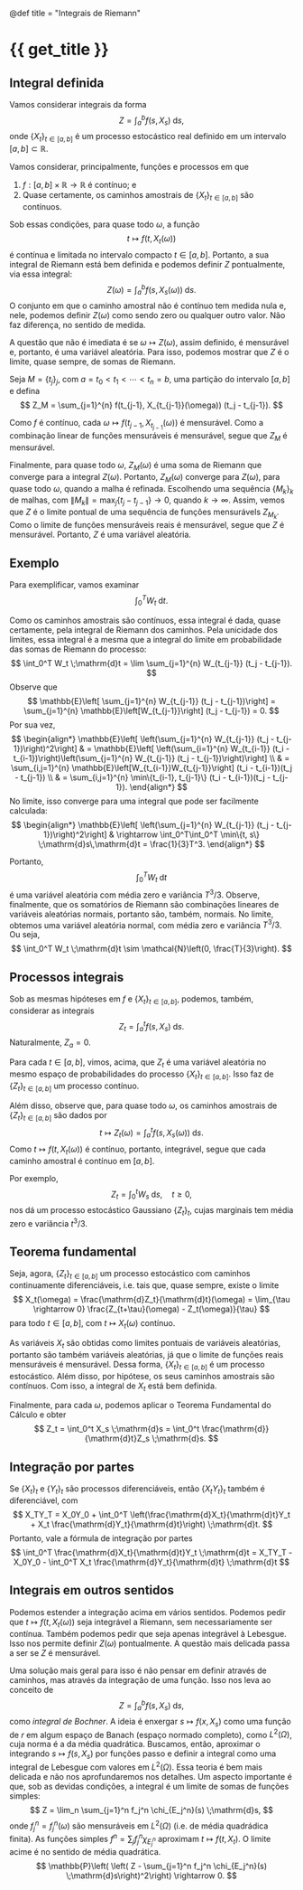@def title = "Integrais de Riemann"

# {{ get_title }}

## Integral definida

Vamos considerar integrais da forma
$$
Z = \int_a^b f(s, X_s) \;\mathrm{d}s,
$$
onde $\{X_t\}_{t \in [a, b]}$ é um processo estocástico real definido em um intervalo $[a, b]\subset \mathbb{R}$.

Vamos considerar, principalmente, funções e processos em que

1. $f:[a, b]\times \mathbb{R} \rightarrow \mathbb{R}$ é contínuo; e
2. Quase certamente, os caminhos amostrais de $\{X_t\}_{t\in [a,b]}$ são contínuos.

Sob essas condições, para quase todo $\omega$, a função
$$
t \mapsto f(t, X_t(\omega))
$$
é contínua e limitada no intervalo compacto $t\in [a, b]$. Portanto, a sua integral de Riemann está bem definida e podemos definir $Z$ pontualmente, via essa integral:
$$
Z(\omega) = \int_a^b f(s, X_s(\omega)) \;\mathrm{d}s.
$$
O conjunto em que o caminho amostral não é contínuo tem medida nula e, nele, podemos definir $Z(\omega)$ como sendo zero ou qualquer outro valor. Não faz diferença, no sentido de medida.

A questão que não é imediata é se $\omega \mapsto Z(\omega)$, assim definido, é mensurável e, portanto, é uma variável aleatória. Para isso, podemos mostrar que $Z$ é o limite, quase sempre, de somas de Riemann.

Seja $M = \{t_j\}_j$, com $a = t_0 < t_1 < \cdots < t_n = b$, uma partição do intervalo $[a, b]$ e defina
$$
Z_M = \sum_{j=1}^{n} f(t_{j-1}, X_{t_{j-1}}(\omega)) (t_j - t_{j-1}).
$$

Como $f$ é contínuo, cada $\omega \mapsto f(t_{j-1}, X_{t_{j-1}}(\omega))$ é mensurável. Como a combinação linear de funções mensuráveis é mensurável, segue que $Z_M$ é mensurável. 

Finalmente, para quase todo $\omega$, $Z_M(\omega)$ é uma soma de Riemann que converge para a integral $Z(\omega)$. Portanto, $Z_M(\omega)$ converge para $Z(\omega)$, para quase todo $\omega$, quando a malha é refinada. Escolhendo uma sequência $\{M_k\}_k$ de malhas, com $\|M_k\| = \max_j\{t_j - t_{j-1}\} \rightarrow 0$, quando $k\rightarrow \infty.$ Assim, vemos que $Z$ é o limite pontual de uma sequência de funções mensurávels $Z_{M_k}$. Como o limite de funções mensuráveis reais é mensurável, segue que $Z$ é mensurável. Portanto, $Z$ é uma variável aleatória.

## Exemplo

Para exemplificar, vamos examinar
$$
\int_0^T W_t \;\mathrm{d}t.
$$

Como os caminhos amostrais são contínuos, essa integral é dada, quase certamente, pela integral de Riemann dos caminhos. Pela unicidade dos limites, essa integral é a mesma que a integral do limite em probabilidade das somas de Riemann do processo:
$$
\int_0^T W_t \;\mathrm{d}t = \lim \sum_{j=1}^{n} W_{t_{j-1}} (t_j - t_{j-1}).
$$
Observe que
$$
\mathbb{E}\left[ \sum_{j=1}^{n} W_{t_{j-1}} (t_j - t_{j-1})\right] = \sum_{j=1}^{n} \mathbb{E}\left[W_{t_{j-1}}\right] (t_j - t_{j-1}) = 0.
$$
Por sua vez,
$$
\begin{align*}
\mathbb{E}\left[ \left(\sum_{j=1}^{n} W_{t_{j-1}} (t_j - t_{j-1})\right)^2\right] & = \mathbb{E}\left[ \left(\sum_{i=1}^{n} W_{t_{i-1}} (t_i - t_{i-1})\right)\left(\sum_{j=1}^{n} W_{t_{j-1}} (t_j - t_{j-1})\right)\right] \\
& = \sum_{i,j=1}^{n} \mathbb{E}\left[W_{t_{i-1}}W_{t_{j-1}}\right] (t_i - t_{i-1})(t_j - t_{j-1}) \\
& = \sum_{i,j=1}^{n} \min\{t_{i-1}, t_{j-1}\} (t_i - t_{i-1})(t_j - t_{j-1}).
\end{align*}
$$
No limite, isso converge para uma integral que pode ser facilmente calculada:
$$
\begin{align*}
\mathbb{E}\left[ \left(\sum_{j=1}^{n} W_{t_{j-1}} (t_j - t_{j-1})\right)^2\right] & \rightarrow \int_0^T\int_0^T \min\{t, s\} \;\mathrm{d}s\,\mathrm{d}t = \frac{1}{3}T^3.
\end{align*}
$$

Portanto,
$$
\int_0^T W_t \;\mathrm{d}t
$$
é uma variável aleatória com média zero e variância $T^3/3$. Observe, finalmente, que os somatórios de Riemann são combinações lineares de variáveis aleatórias normais, portanto são, também, normais. No limite, obtemos uma variável aleatória normal, com média zero e variância $T^3/3$. Ou seja,
$$
\int_0^T W_t \;\mathrm{d}t \sim \mathcal{N}\left(0, \frac{T}{3}\right).
$$

## Processos integrais

Sob as mesmas hipóteses em $f$ e $\{X_t\}_{t\in [a, b]}$, podemos, também, considerar as integrais
$$
Z_t = \int_a^t f(s, X_s) \;\mathrm{d}s.
$$
Naturalmente, $Z_a = 0$.

Para cada $t \in [a, b]$, vimos, acima, que $Z_t$ é uma variável aleatória no mesmo espaço de probabilidades do processo $\{X_t\}_{t\in [a, b]}$. Isso faz de $\{Z_t\}_{t\in [a, b]}$ um processo contínuo.

Além disso, observe que, para quase todo $\omega$, os caminhos amostrais de $\{Z_t\}_{t\in [a, b]}$ são dados por
$$
t \mapsto Z_t(\omega) = \int_a^t f(s, X_s(\omega)) \;\mathrm{d}s.
$$
Como $t \mapsto f(t, X_t(\omega))$ é contínuo, portanto, integrável, segue que cada caminho amostral é contínuo em $[a, b]$.

Por exemplo,
$$
Z_t = \int_0^t W_s \;\mathrm{d}s, \quad t \geq 0,
$$
nos dá um processo estocástico Gaussiano $\{Z_t\}_t$, cujas marginais tem média zero e variância $t^3/3$.

## Teorema fundamental

Seja, agora, $\{Z_t\}_{t\in [a,b]}$ um processo estocástico com caminhos continuamente diferenciáveis, i.e. tais que, quase sempre, existe o limite
$$
X_t(\omega) = \frac{\mathrm{d}Z_t}{\mathrm{d}t}(\omega) = \lim_{\tau \rightarrow 0} \frac{Z_{t+\tau}(\omega) - Z_t(\omega)}{\tau}
$$
para todo $t\in [a, b]$, com $t \mapsto X_t(\omega)$ contínuo.

As variáveis $X_t$ são obtidas como limites pontuais de variáveis aleatórias, portanto são também variáveis aleatórias, já que o limite de funções reais mensuráveis é mensurável. Dessa forma, $\{X_t\}_{t\in [a, b]}$ é um processo estocástico. Além disso, por hipótese, os seus caminhos amostrais são contínuos. Com isso, a integral de $X_t$ está bem definida.

Finalmente, para cada $\omega$, podemos aplicar o Teorema Fundamental do Cálculo e obter
$$
Z_t = \int_0^t X_s \;\mathrm{d}s = \int_0^t  \frac{\mathrm{d}}{\mathrm{d}t}Z_s \;\mathrm{d}s.
$$

## Integração por partes

Se $\{X_t\}_t$ e $\{Y_t\}_t$ são processos diferenciáveis, então $\{X_tY_t\}_t$ também é diferenciável, com
$$
X_TY_T = X_0Y_0 + \int_0^T \left(\frac{\mathrm{d}X_t}{\mathrm{d}t}Y_t + X_t \frac{\mathrm{d}Y_t}{\mathrm{d}t}\right) \;\mathrm{d}t.
$$
Portanto, vale a fórmula de integração por partes
$$
\int_0^T \frac{\mathrm{d}X_t}{\mathrm{d}t}Y_t \;\mathrm{d}t = X_TY_T - X_0Y_0 - \int_0^T X_t \frac{\mathrm{d}Y_t}{\mathrm{d}t} \;\mathrm{d}t
$$

## Integrais em outros sentidos

Podemos estender a integração acima em vários sentidos. Podemos pedir que $t \mapsto f(t, X_t(\omega))$ seja integrável a Riemann, sem necessariamente ser contínua. Também podemos pedir que seja apenas integrável à Lebesgue. Isso nos permite definir $Z(\omega)$ pontualmente. A questão mais delicada passa a ser se $Z$ é mensurável.

Uma solução mais geral para isso é não pensar em definir através de caminhos, mas através da integração de uma função. Isso nos leva ao conceito de 
$$
Z = \int_a^b f(s, X_s) \;\mathrm{d}s,
$$
como *integral de Bochner*. A ideia é enxergar $s \mapsto f(x, X_s)$ como uma função de $r$ em algum espaço de Banach (espaço normado completo), como $L^2(\Omega)$, cuja norma é a da média quadrática. Buscamos, então, aproximar o integrando $s \mapsto f(s, X_s)$ por funções passo e definir a integral como uma integral de Lebesgue com valores em $L^2(\Omega)$. Essa teoria é bem mais delicada e não nos aprofundaremos nos detalhes. Um aspecto importante é que, sob as devidas condições, a integral é um limite de somas de funções simples:
$$
Z = \lim_n \sum_{j=1}^n f_j^n \chi_{E_j^n}(s) \;\mathrm{d}s,
$$
onde $f_j^n = f_j^n(\omega)$ são mensuráveis em $L^2(\Omega)$ (i.e. de média quadrádica finita). As funções simples $f^n = \sum_j f_j^n \chi_{E_j^n}$ aproximam $t \mapsto f(t, X_t)$. O limite acime é no sentido de média quadrática.
$$
\mathbb{P}\left( \left( Z - \sum_{j=1}^n f_j^n \chi_{E_j^n}(s) \;\mathrm{d}s\right)^2\right) \rightarrow 0.
$$
